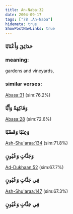 ```yaml
---
title: An-Naba:32
date: 2004-09-17
tags: ["78 .An-Naba"]
hidemeta: true 
ShowPostNavLinks: true 
---
```

### حَدَائِقَ وَأَعْنَابًا
### meaning: 
gardens and vineyards,
### similar verses: 

[Abasa:31](/80/31) (sim:76.2%)

### وَفَاكِهَةً وَأَبًّا

[Abasa:28](/80/28) (sim:72.6%)

### وَعِنَبًا وَقَضْبًا

[Ash-Shu'araa:134](/26/134) (sim:71.8%)

### وَجَنَّاتٍ وَعُيُونٍ

[Ad-Dukhaan:52](/44/52) (sim:67.7%)

### فِي جَنَّاتٍ وَعُيُونٍ

[Ash-Shu'araa:147](/26/147) (sim:67.3%)

### فِي جَنَّاتٍ وَعُيُونٍ
